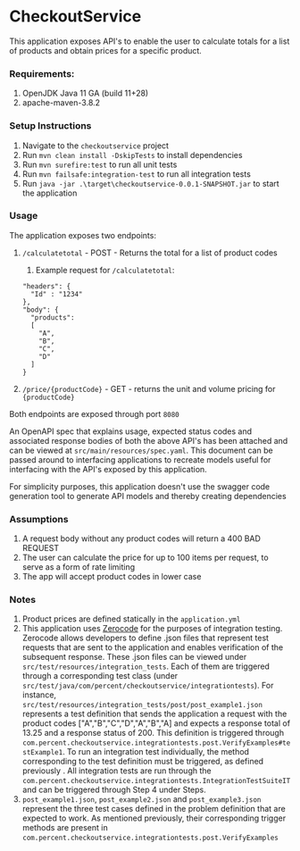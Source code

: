 
# CheckoutService

This application exposes API's to enable the user to calculate totals for a list of products and obtain prices for a specific product.

### Requirements:
1. OpenJDK Java 11 GA (build 11+28)
2. apache-maven-3.8.2

### Setup Instructions
1. Navigate to the `checkoutservice` project
2. Run `mvn clean install -DskipTests` to install dependencies
3. Run `mvn surefire:test` to run all unit tests
4. Run `mvn failsafe:integration-test` to run all integration tests
5. Run `java -jar .\target\checkoutservice-0.0.1-SNAPSHOT.jar` to start the application

### Usage

The application exposes two endpoints: 
1. `/calculatetotal` - POST - Returns the total for a list of product codes
   1. Example request for `/calculatetotal`:
    ```
    "headers": {
      "Id" : "1234"
    },
    "body": {
      "products":
      [
        "A",
        "B",
        "C",
        "D"
      ]
    }
    ```

2. `/price/{productCode}` - GET - returns the unit and volume pricing for `{productCode}`

Both endpoints are exposed through port `8080`

An OpenAPI spec that explains usage, expected status codes and associated response bodies of both the above API's has been attached and can be viewed at `src/main/resources/spec.yaml`.
This document can be passed around to interfacing applications to recreate models useful for interfacing with the API's 
exposed by this application.  

For simplicity purposes, this application doesn't use the swagger code generation tool to generate API models and thereby creating dependencies

### Assumptions
1. A request body without any product codes will return a 400 BAD REQUEST
2. The user can calculate the price for up to 100 items per request, to serve as a form of rate limiting
3. The app will accept product codes in lower case

### Notes
1. Product prices are defined statically in the `application.yml`
2. This application uses [Zerocode](https://github.com/authorjapps/zerocode) for the purposes of integration testing.
Zerocode allows developers to define .json files that represent test requests that are sent to the application and
enables verification of the subsequent response. These .json files can be viewed under `src/test/resources/integration_tests`. 
Each of them
are triggered through a corresponding test class (under `src/test/java/com/percent/checkoutservice/integrationtests`). 
For instance, `src/test/resources/integration_tests/post/post_example1.json` represents a test definition that sends 
the application a request with the product codes ["A","B","C","D","A","B","A] and expects a response
total of 13.25 and a response status of 200. 
This definition is triggered through `com.percent.checkoutservice.integrationtests.post.VerifyExamples#testExample1`. 
To run an integration test individually, the method corresponding to the test definition must be triggered, as defined previously
. All integration tests are run through the `com.percent.checkoutservice.integrationtests.IntegrationTestSuiteIT` and
can be triggered through Step 4 under Steps.
3. `post_example1.json`, `post_example2.json` and `post_example3.json` represent the three test cases defined 
in the problem definition that are expected to work. As mentioned previously, their corresponding trigger methods
are present in `com.percent.checkoutservice.integrationtests.post.VerifyExamples`

